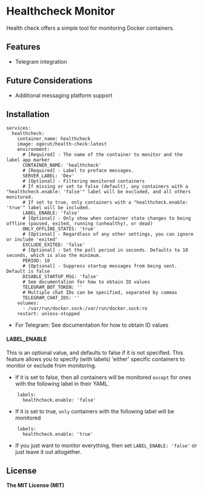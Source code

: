 # Healthcheck Monitor

Health check offers a simple tool for monitoring Docker containers.

## Features

- Telegram integration

## Future Considerations

- Additional messaging platform support

## Installation

```ya
services:
  healthcheck:
    container_name: healthcheck
    image: ogecut/health-check:latest
    environment:
      # [Required] - The name of the container to monitor and the label app marker
      CONTAINER_NAME: 'healthcheck'
      # [Required] - Label to preface messages.
      SERVER_LABEL: 'Dev'
      # [Optional] - Filtering monitored containers
      # If missing or set to false (default), any containers with a "healthcheck.enable: 'false'" label will be excluded, and all others monitored.
      # If set to true, only containers with a "healthcheck.enable: 'true'" label will be included.
      LABEL_ENABLE: 'false'
      # [Optional] - Only show when container state changes to being offline (paused, exited, running (unhealthy), or dead)
      ONLY_OFFLINE_STATES: 'true'
      # [Optional] - Regardless of any other settings, you can ignore or include 'exited'
      EXCLUDE_EXITED: 'false'
      # [Optional] - Set the poll period in seconds. Defaults to 10 seconds, which is also the minimum.
      PERIOD: 10
      # [Optional] - Suppress startup messages from being sent. Default is false
      DISABLE_STARTUP_MSG: 'false'
      # See documentation for how to obtain ID values
      TELEGRAM_BOT_TOKEN: ''
      # Multiple chat IDs can be specified, separated by commas
      TELEGRAM_CHAT_IDS: ''
    volumes:
      - /var/run/docker.sock:/var/run/docker.sock:ro
    restart: unless-stopped
```

- For Telegram: See documentation for how to obtain ID values

#### LABEL_ENABLE

This is an optional value, and defaults to false if it is not specified. This feature allows you to specify (with labels) 'either'
specific containers to monitor or exclude from monitoring.

- If it is set to false, then all containers will be monitored `except` for ones with the following label in their YAML.

```ya
    labels:
      healthcheck.enable: 'false'
```

- If it is set to true, `only` containers with the following label will be monitored

```ya
    labels:
      healthcheck.enable: 'true'
```

- If you just want to monitor everything, then set `LABEL_ENABLE: 'false'` or just leave it out altogether.

## License

**The MIT License (MIT)**
